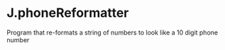 # J.phoneReformatter
Program that re-formats a string of numbers to look like a 10 digit phone number 
